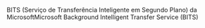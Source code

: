 <span data-ttu-id="9da61-101">BITS (Serviço de Transferência Inteligente em Segundo Plano) da Microsoft</span><span class="sxs-lookup"><span data-stu-id="9da61-101">Microsoft Background Intelligent Transfer Service (BITS)</span></span>